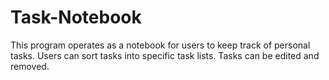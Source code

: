 # Task-Notebook
This program operates as a notebook for users to keep track of personal tasks. Users can sort tasks into specific task lists. Tasks can be edited and removed.

